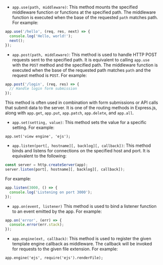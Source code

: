 * `app.use(path, middleware)`: This method mounts the specified middleware function or functions at the specified path. The middleware function is executed when the base of the requested `path` matches path. For example:
```js
app.use('/hello', (req, res, next) => {
  console.log('Hello, world!');
  next();
});

```
* `app.post(path, middleware)`: This method is used to handle HTTP POST requests sent to the specified path. It is equivalent to calling `app.use` with the `POST` method and the specified path. The middleware function is executed when the base of the requested path matches `path` and the request method is `POST`. For example:
```js
app.post('/login', (req, res) => {
  // Handle login form submission
});
```
This method is often used in combination with form submissions or API calls that submit data to the server. It is one of the routing methods in Express.js, along with `app.get`, `app.put`, `app.patch`, `app.delete`, and `app.all`.

* `app.set(setting, value)`: This method sets the value for a specific setting. For example:
```
app.set('view engine', 'ejs');
```

* `app.listen(port[, hostname][, backlog][, callback])`: This method binds and listens for connections on the specified host and port. It is equivalent to the following:
```js
const server = http.createServer(app);
server.listen(port[, hostname][, backlog][, callback]);
```
For example:
```js
app.listen(3000, () => {
  console.log('Listening on port 3000');
});
```
* `app.on(event, listener)` This method is used to bind a listener function to an event emitted by the app. For example:
```js
app.on('error', (err) => {
  console.error(err.stack);
});
```
* `app.engine(ext, callback)`: This method is used to register the given template engine callback as middleware. The callback will be invoked for requests to the given file extension. For example:

```
app.engine('ejs', require('ejs').renderFile);
```




